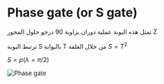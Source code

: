 # Phase gate (or S gate) 

تمثل هذه البوبة عملية دوران بزاوية 90 درجو حلول المحور Z

ترتبط البوبة S بالبوابة T من خلال العلقة $S=T^2$

 $S=p(\lambda = \pi/2 )$

 ![ Phase gate](~/images/phase_Gate_math.png)

  


